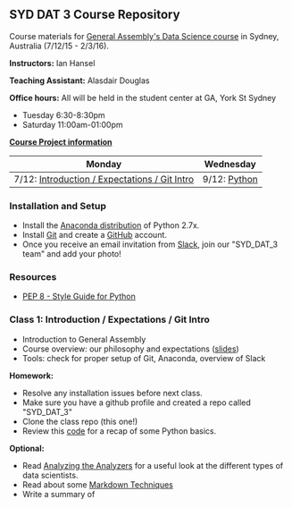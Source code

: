 ## SYD DAT 3 Course Repository

Course materials for [General Assembly's Data Science course](https://generalassemb.ly/education/data-science/Sydney/) in Sydney, Australia (7/12/15 - 2/3/16).

**Instructors:** Ian Hansel

**Teaching Assistant:**
Alasdair Douglas

**Office hours:** All will be held in the student center at GA, York St Sydney

* Tuesday 6:30-8:30pm
* Saturday 11:00am-01:00pm

**[Course Project information](project.md)**

Monday | Wednesday
--- | ---
7/12: [Introduction / Expectations / Git Intro](#class-1-introduction--expectations--git-intro) | 9/12: [Python](#class-2-python)


### Installation and Setup
* Install the [Anaconda distribution](http://continuum.io/downloads) of Python 2.7x.
* Install [Git](http://git-scm.com/book/en/v2/Getting-Started-Installing-Git) and create a [GitHub](https://github.com/) account.
* Once you receive an email invitation from [Slack](https://slack.com/), join our "SYD\_DAT\_3 team" and add your photo!

### Resources
* [PEP 8 - Style Guide for Python](http://www.python.org/dev/peps/pep-0008)

### Class 1: Introduction / Expectations / Git Intro
* Introduction to General Assembly
* Course overview: our philosophy and expectations ([slides](slides/01_course_overview.pdf))
* Tools: check for proper setup of Git, Anaconda, overview of Slack

**Homework:**

* Resolve any installation issues before next class.
* Make sure you have a github profile and created a repo called "SYD_DAT_3"
* Clone the class repo (this one!)
* Review this [code](code/00_python_refresher.py) for a recap of some Python basics.

**Optional:**

* Read [Analyzing the Analyzers](http://cdn.oreillystatic.com/oreilly/radarreport/0636920029014/Analyzing_the_Analyzers.pdf) for a useful look at the different types of data scientists.
* Read about some [Markdown Techniques](http://daringfireball.net/projects/markdown/syntax)
* Write a summary of 

